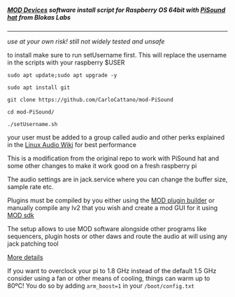 ##### [MOD Devices](https://moddevices.com/) software install script for Raspberry OS 64bit with [PiSound hat](https://blokas.io/pisound/) from Blokas Labs
*** 
_use at your own risk!_ _still not widely tested and unsafe_

to install make sure to run setUsername first. This will replace the username in the scripts with your raspberry $USER

```
sudo apt update;sudo apt upgrade -y

sudo apt install git

git clone https://github.com/CarloCattano/mod-PiSound

cd mod-PiSound/

./setUsername.sh
```

your user must be added to a group called audio and other perks explained in the [Linux Audio Wiki](https://wiki.linuxaudio.org/wiki/system_configuration) for best performance


This is a modification from the original repo to work with PiSound hat and some other changes to make it work good on a fresh raspberry pi

The audio settings are in jack.service where you can change the buffer size, sample rate etc.

Plugins must be compiled by you either using the [MOD plugin builder](https://github.com/moddevices/mod-plugin-builder)
or manually compile any lv2 that you wish and create a mod GUI for it using [MOD sdk](https://github.com/moddevices/mod-sdk)

The setup allows to use MOD software alongside other programs like sequencers, plugin hosts or other daws and route the audio at will using any jack patching tool


 [More details](https://forum.moddevices.com/t/raspberry-pi-4-setup-getting-crazy-with-jack/7691)

 If you want to overclock your pi to 1.8 GHz instead of the default 1.5 GHz consider using a fan or other means of cooling, things can warm up to 80ºC!
 You do so by adding ```arm_boost=1``` in your ```/boot/config.txt``` 
